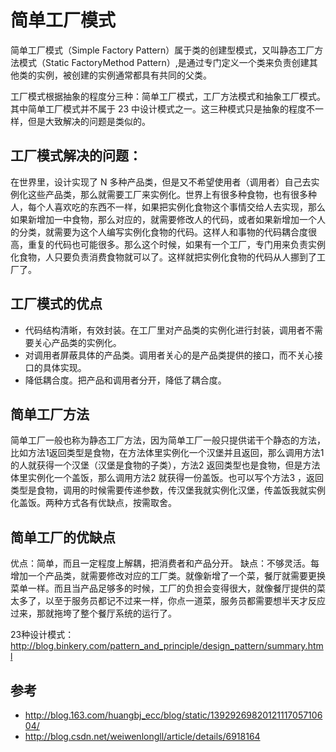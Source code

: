 # 简单工厂模式

简单工厂模式（Simple Factory Pattern）属于类的创建型模式，又叫静态工厂方法模式（Static FactoryMethod Pattern）,是通过专门定义一个类来负责创建其他类的实例，被创建的实例通常都具有共同的父类。


<!--more-->

工厂模式根据抽象的程度分三种：简单工厂模式，工厂方法模式和抽象工厂模式。其中简单工厂模式并不属于 23 中设计模式之一。这三种模式只是抽象的程度不一样，但是大致解决的问题是类似的。

## 工厂模式解决的问题：

在世界里，设计实现了 N 多种产品类，但是又不希望使用者（调用者）自己去实例化这些产品类，那么就需要工厂来实例化。世界上有很多种食物，也有很多种人，每个人喜欢吃的东西不一样，如果把实例化食物这个事情交给人去实现，那么如果新增加一中食物，那么对应的，就需要修改人的代码，或者如果新增加一个人的分类，就需要为这个人编写实例化食物的代码。这样人和事物的代码耦合度很高，重复的代码也可能很多。那么这个时候，如果有一个工厂，专门用来负责实例化食物，人只要负责消费食物就可以了。这样就把实例化食物的代码从人挪到了工厂了。

## 工厂模式的优点

 - 代码结构清晰，有效封装。在工厂里对产品类的实例化进行封装，调用者不需要关心产品类的实例化。
 - 对调用者屏蔽具体的产品类。调用者关心的是产品类提供的接口，而不关心接口的具体实现。
 - 降低耦合度。把产品和调用者分开，降低了耦合度。

## 简单工厂方法

简单工厂一般也称为静态工厂方法，因为简单工厂一般只提供诺干个静态的方法，比如方法1返回类型是食物，在方法体里实例化一个汉堡并且返回，那么调用方法1的人就获得一个汉堡（汉堡是食物的子类），方法2 返回类型也是食物，但是方法体里实例化一个盖饭，那么调用方法2 就获得一份盖饭。也可以写个方法3 ，返回类型是食物，调用的时候需要传递参数，传汉堡我就实例化汉堡，传盖饭我就实例化盖饭。两种方式各有优缺点，按需取舍。

## 简单工厂的优缺点

优点：简单，而且一定程度上解耦，把消费者和产品分开。
缺点：不够灵活。每增加一个产品类，就需要修改对应的工厂类。就像新增了一个菜，餐厅就需要更换菜单一样。而且当产品足够多的时候，工厂的负担会变得很大，就像餐厅提供的菜太多了，以至于服务员都记不过来一样，你点一道菜，服务员都需要想半天才反应过来，那就拖垮了整个餐厅系统的运行了。

23种设计模式：
<http://blog.binkery.com/pattern_and_principle/design_pattern/summary.html>

## 参考
 * <http://blog.163.com/huangbj_ecc/blog/static/1392926982012111705710604/>
 * <http://blog.csdn.net/weiwenlongll/article/details/6918164>